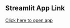 ## Streamlit App Link  
[Click here to open app](https://overallpts-ksuldovblpykmgaw2ur4ty.streamlit.app/)
